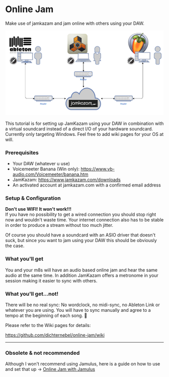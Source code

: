 # Online Jam
Make use of jamkazam and jam online with others using your DAW.

![](Assets/online-jam-diagram-jamkazam.jpg)

This tutorial is for setting up JamKazam using your DAW in combination with a virtual soundcard instead of a direct I/O of your hardware soundcard. Currently only targeting Windows. Feel free to add wiki pages for your OS at will.

### Prerequisites

* Your DAW (whatever u use)
* Voicemeeter Banana (Win only): https://www.vb-audio.com/Voicemeeter/banana.htm
* JamKazam: https://www.jamkazam.com/downloads
* An activated account at jamkazam.com with a confirmed email address

### Setup & Configuration

**Don't use WIFI! It won't work!!!**<br/>
If you have no possibility to get a wired connection you should stop right now and wouldn't waste time. Your internet connection also has to be stable in order to produce a stream without too much jitter.

Of course you should have a soundcard with an ASIO driver that doesn't suck, but since you want to jam using your DAW this should be obviously the case.

### What you'll get
You and your m8s will have an audio based online jam and hear the same audio at the same time. In addition JamKazam offers a metronome in your session making it easier to sync with others. 

### What you'll get...not!
There will be no real sync: No wordclock, no midi-sync, no Ableton Link or whatever you are using. You will have to sync manually and agree to a tempo at the beginning of each song. 🤷 

Please refer to the Wiki pages for details:

https://github.com/dichternebel/online-jam/wiki

---
### Obsolete & not recommended
Although I won't recommend using Jamulus, here is a guide on how to use and set that up
-> [Online Jam with Jamulus](Jamulus.md)

